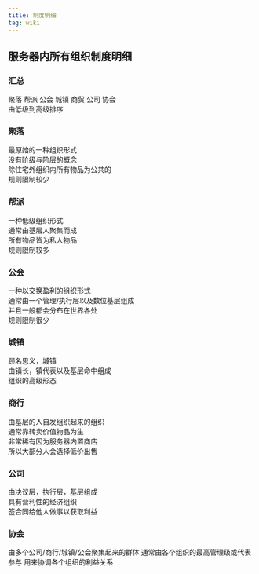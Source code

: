 ```yaml
---
title: 制度明细
tag: wiki
---
```


## **服务器内所有组织制度明细**

### **汇总**
聚落 帮派 公会 城镇 商贸 公司 协会  
由低级到高级排序  

### 聚落  
最原始的一种组织形式  
没有阶级与阶层的概念  
除住宅外组织内所有物品为公共的  
规则限制较少  

### 帮派
一种低级组织形式  
通常由基层人聚集而成  
所有物品皆为私人物品  
规则限制较多  

### 公会
一种以交换盈利的组织形式  
通常由一个管理/执行层以及数位基层组成  
并且一般都会分布在世界各处  
规则限制很少  

### 城镇
顾名思义，城镇  
由镇长，镇代表以及基层命中组成  
组织的高级形态  

### 商行
由基层的人自发组织起来的组织  
通常靠转卖价值物品为生  
非常稀有因为服务器内置商店  
所以大部分人会选择低价出售  

### 公司
由决议层，执行层，基层组成  
具有营利性的经济组织  
签合同给他人做事以获取利益

### 协会
由多个公司/商行/城镇/公会聚集起来的群体
通常由各个组织的最高管理级或代表参与
用来协调各个组织的利益关系